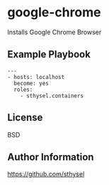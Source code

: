 google-chrome
=============

Installs Google Chrome Browser


Example Playbook
----------------

    ---
    - hosts: localhost
      become: yes
      roles:
        - sthysel.containers


License
-------

BSD

Author Information
------------------
https://github.com/sthysel
